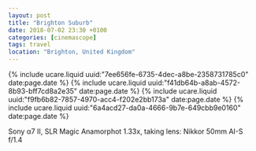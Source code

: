 ```yaml
---
layout: post
title: "Brighton Suburb"
date: 2018-07-02 23:30 +0100
categories: [cinemascope]
tags: travel
location: "Brighton, United Kingdom"
---
```


{% include ucare.liquid uuid:"7ee656fe-6735-4dec-a8be-2358731785c0" date:page.date %}
{% include ucare.liquid uuid:"f41db64b-a8ab-4572-8b93-bff7cd8a2e35" date:page.date %}
{% include ucare.liquid uuid:"f9fb6b82-7857-4970-acc4-f202e2bb173a" date:page.date %}
{% include ucare.liquid uuid:"6a4acd27-da0a-4666-9b7e-649cbb9e0160" date:page.date %}

Sony α7 II, SLR Magic Anamorphot 1.33x, taking lens: Nikkor 50mm AI-S f/1.4